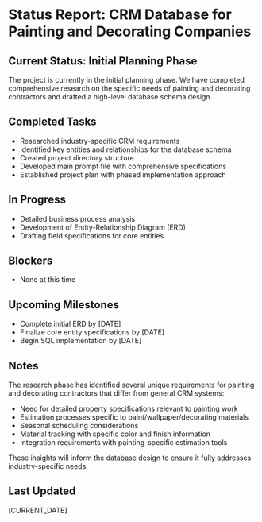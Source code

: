 # Status Report: CRM Database for Painting and Decorating Companies

## Current Status: Initial Planning Phase

The project is currently in the initial planning phase. We have completed comprehensive research on the specific needs of painting and decorating contractors and drafted a high-level database schema design.

## Completed Tasks
- Researched industry-specific CRM requirements
- Identified key entities and relationships for the database schema
- Created project directory structure
- Developed main prompt file with comprehensive specifications
- Established project plan with phased implementation approach

## In Progress
- Detailed business process analysis
- Development of Entity-Relationship Diagram (ERD)
- Drafting field specifications for core entities

## Blockers
- None at this time

## Upcoming Milestones
- Complete initial ERD by [DATE]
- Finalize core entity specifications by [DATE]
- Begin SQL implementation by [DATE]

## Notes
The research phase has identified several unique requirements for painting and decorating contractors that differ from general CRM systems:
- Need for detailed property specifications relevant to painting work
- Estimation processes specific to paint/wallpaper/decorating materials
- Seasonal scheduling considerations
- Material tracking with specific color and finish information
- Integration requirements with painting-specific estimation tools

These insights will inform the database design to ensure it fully addresses industry-specific needs.

## Last Updated
[CURRENT_DATE]

